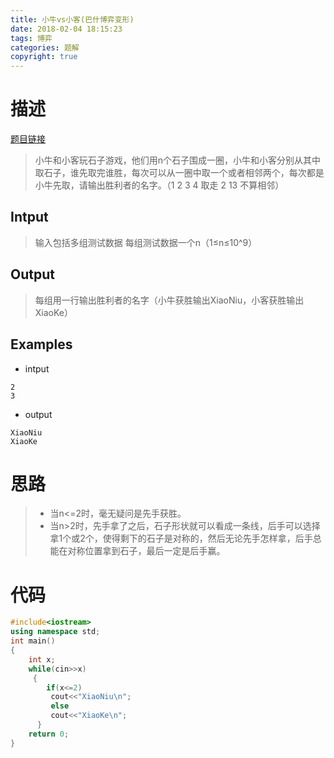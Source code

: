 ```yaml
---
title: 小牛vs小客(巴什博弈变形)
date: 2018-02-04 18:15:23
tags: 博弈
categories: 题解
copyright: true
---
```

# 描述
[题目链接](https://www.nowcoder.net/acm/contest/75/D)
>小牛和小客玩石子游戏，他们用n个石子围成一圈，小牛和小客分别从其中取石子，谁先取完谁胜，每次可以从一圈中取一个或者相邻两个，每次都是小牛先取，请输出胜利者的名字。（1 2 3 4 取走 2 13 不算相邻）

<!--more-->
## Intput
>输入包括多组测试数据
>每组测试数据一个n（1≤n≤10^9）

## Output
>每组用一行输出胜利者的名字（小牛获胜输出XiaoNiu，小客获胜输出XiaoKe）

## Examples
* intput
```
2
3
```
* output
```
XiaoNiu
XiaoKe
```

# 思路
>* 当n<=2时，毫无疑问是先手获胜。
>* 当n>2时，先手拿了之后，石子形状就可以看成一条线，后手可以选择拿1个或2个，使得剩下的石子是对称的，然后无论先手怎样拿，后手总能在对称位置拿到石子，最后一定是后手赢。

# 代码
```c++
#include<iostream>
using namespace std;
int main()
{
    int x;
    while(cin>>x)
     {
        if(x<=2)
         cout<<"XiaoNiu\n";
         else
         cout<<"XiaoKe\n";
      }
    return 0;
}
```